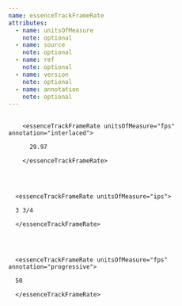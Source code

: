 ```yaml
---
name: essenceTrackFrameRate
attributes:
  - name: unitsOfMeasure
    note: optional
  - name: source
    note: optional
  - name: ref
    note: optional
  - name: version
    note: optional
  - name: annotation
    note: optional
---
```

<pre>
  <code>
    &lt;essenceTrackFrameRate unitsOfMeasure=&quot;fps&quot; annotation=&quot;interlaced&quot;&gt;<br>
      29.97<br>
    &lt;/essenceTrackFrameRate&gt;<br>
  </code>
</pre>

<pre>
  <code>
  &lt;essenceTrackFrameRate unitsOfMeasure=&quot;ips&quot;&gt;<br>
  3 3/4<br>
  &lt;/essenceTrackFrameRate&gt;<br>
  </code>
</pre>

<pre>
  <code>
  &lt;essenceTrackFrameRate unitsOfMeasure=&quot;fps&quot; annotation=&quot;progressive&quot;&gt;<br>
  50<br>
  &lt;/essenceTrackFrameRate&gt;<br>
  </code>
</pre>
